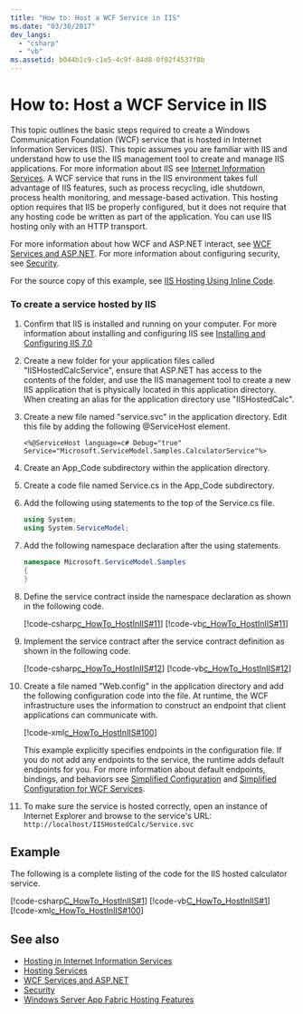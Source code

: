 ```yaml
---
title: "How to: Host a WCF Service in IIS"
ms.date: "03/30/2017"
dev_langs: 
  - "csharp"
  - "vb"
ms.assetid: b044b1c9-c1e5-4c9f-84d8-0f02f4537f8b
---
```

# How to: Host a WCF Service in IIS
This topic outlines the basic steps required to create a Windows Communication Foundation (WCF) service that is hosted in Internet Information Services (IIS). This topic assumes you are familiar with IIS and understand how to use the IIS management tool to create and manage IIS applications. For more information about IIS see [Internet Information Services](https://go.microsoft.com/fwlink/?LinkId=132449). A WCF service that runs in the IIS environment takes full advantage of IIS features, such as process recycling, idle shutdown, process health monitoring, and message-based activation. This hosting option requires that IIS be properly configured, but it does not require that any hosting code be written as part of the application. You can use IIS hosting only with an HTTP transport.  
  
 For more information about how WCF and ASP.NET interact, see [WCF Services and ASP.NET](../../../../docs/framework/wcf/feature-details/wcf-services-and-aspnet.md). For more information about configuring security, see [Security](../../../../docs/framework/wcf/feature-details/security.md).  
  
 For the source copy of this example, see [IIS Hosting Using Inline Code](../../../../docs/framework/wcf/samples/iis-hosting-using-inline-code.md).  
  
### To create a service hosted by IIS  
  
1. Confirm that IIS is installed and running on your computer. For more information about installing and configuring IIS see [Installing and Configuring IIS 7.0](https://go.microsoft.com/fwlink/?LinkID=132128)  
  
2. Create a new folder for your application files called "IISHostedCalcService", ensure that ASP.NET has access to the contents of the folder, and use the IIS management tool to create a new IIS application that is physically located in this application directory. When creating an alias for the application directory use "IISHostedCalc".  
  
3. Create a new file named "service.svc" in the application directory. Edit this file by adding the following @ServiceHost element.  
  
   ```
   <%@ServiceHost language=c# Debug="true" Service="Microsoft.ServiceModel.Samples.CalculatorService"%>
   ```  
  
4. Create an App_Code subdirectory within the application directory.  
  
5. Create a code file named Service.cs in the App_Code subdirectory.  
  
6. Add the following using statements to the top of the Service.cs file.  
  
    ```csharp  
    using System;  
    using System.ServiceModel;  
    ```  
  
7. Add the following namespace declaration after the using statements.  
  
    ```csharp  
    namespace Microsoft.ServiceModel.Samples  
    {  
    }  
    ```  
  
8. Define the service contract inside the namespace declaration as shown in the following code.  
  
     [!code-csharp[c_HowTo_HostInIIS#11](../../../../samples/snippets/csharp/VS_Snippets_CFX/c_howto_hostiniis/cs/source.cs#11)]
     [!code-vb[c_HowTo_HostInIIS#11](../../../../samples/snippets/visualbasic/VS_Snippets_CFX/c_howto_hostiniis/vb/source.vb#11)]  
  
9. Implement the service contract after the service contract definition as shown in the following code.  
  
     [!code-csharp[c_HowTo_HostInIIS#12](../../../../samples/snippets/csharp/VS_Snippets_CFX/c_howto_hostiniis/cs/source.cs#12)]
     [!code-vb[c_HowTo_HostInIIS#12](../../../../samples/snippets/visualbasic/VS_Snippets_CFX/c_howto_hostiniis/vb/source.vb#12)]  
  
10. Create a file named "Web.config" in the application directory and add the following configuration code into the file. At runtime, the WCF infrastructure uses the information to construct an endpoint that client applications can communicate with.  
  
     [!code-xml[c_HowTo_HostInIIS#100](../../../../samples/snippets/csharp/VS_Snippets_CFX/c_howto_hostiniis/common/web.config#100)]      
  
     This example explicitly specifies endpoints in the configuration file. If you do not add any endpoints to the service, the runtime adds default endpoints for you. For more information about default endpoints, bindings, and behaviors see [Simplified Configuration](../../../../docs/framework/wcf/simplified-configuration.md) and [Simplified Configuration for WCF Services](../../../../docs/framework/wcf/samples/simplified-configuration-for-wcf-services.md).  
  
11. To make sure the service is hosted correctly, open an instance of Internet Explorer and browse to the service's URL: `http://localhost/IISHostedCalc/Service.svc`  
  
## Example  
 The following is a complete listing of the code for the IIS hosted calculator service.  
  
 [!code-csharp[C_HowTo_HostInIIS#1](../../../../samples/snippets/csharp/VS_Snippets_CFX/c_howto_hostiniis/cs/source.cs#1)] 
 [!code-vb[C_HowTo_HostInIIS#1](../../../../samples/snippets/visualbasic/VS_Snippets_CFX/c_howto_hostiniis/vb/source.vb#1)] 
 [!code-xml[c_HowTo_HostInIIS#100](../../../../samples/snippets/csharp/VS_Snippets_CFX/c_howto_hostiniis/common/web.config#100)]  
  
## See also

- [Hosting in Internet Information Services](../../../../docs/framework/wcf/feature-details/hosting-in-internet-information-services.md)
- [Hosting Services](../../../../docs/framework/wcf/hosting-services.md)
- [WCF Services and ASP.NET](../../../../docs/framework/wcf/feature-details/wcf-services-and-aspnet.md)
- [Security](../../../../docs/framework/wcf/feature-details/security.md)
- [Windows Server App Fabric Hosting Features](https://go.microsoft.com/fwlink/?LinkId=201276)
